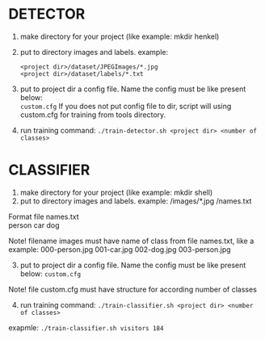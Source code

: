 # DETECTOR
1. make directory for your project (like example: mkdir henkel)
2. put to directory images and labels. example:
	```
	<project dir>/dataset/JPEGImages/*.jpg
	<project dir>/dataset/labels/*.txt
	```
3. put to project dir a config file. Name the config must be like present below:	
	```custom.cfg```
   If you does not put config file to dir, script will using custom.cfg for training from tools directory.

4. run training command:
	```./train-detector.sh <project dir> <number of classes>```

# CLASSIFIER
1. make directory for your project (like example: mkdir shell)
2. put to directory images and labels. example:
        <project dir>/images/*.jpg
        <project dir>/names.txt

Format file names.txt	
	person
	car
	dog

Note! filename images must have name of class from file names.txt, like a example:
	000-person.jpg
	001-car.jpg
	002-dog.jpg
	003-person.jpg

3. put to project dir a config file. Name the config must be like present below:
        ```custom.cfg```

Note! file custom.cfg must have structure for according number of classes

4. run training command:
        ```./train-classifier.sh <project dir> <number of classes>``` 

exapmle: 
	```./train-classifier.sh visitors 184```
